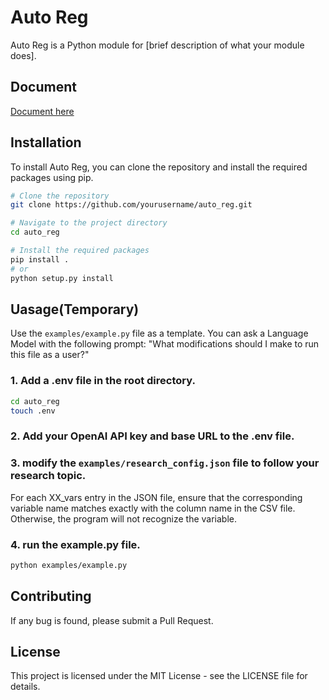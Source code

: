 # Auto Reg

Auto Reg is a Python module for [brief description of what your module does].

## Document
[Document here](https://salty-impatiens-ec1.notion.site/AutoReg-1755b94d731880ea8334e43110610f27)

## Installation

To install Auto Reg, you can clone the repository and install the required packages using pip.
```bash
# Clone the repository
git clone https://github.com/yourusername/auto_reg.git

# Navigate to the project directory
cd auto_reg

# Install the required packages
pip install .
# or
python setup.py install
```

## Uasage(Temporary)
Use the `examples/example.py` file as a template. You can ask a Language Model with the following prompt: "What modifications should I make to run this file as a user?"  

### 1. Add a .env file in the root directory.
```bash
cd auto_reg
touch .env
```
### 2. Add your OpenAI API key and base URL to the .env file.

### 3. modify the `examples/research_config.json` file to follow your research topic.
For each XX_vars entry in the JSON file, ensure that the corresponding variable name matches exactly with the column name in the CSV file. Otherwise, the program will not recognize the variable.


### 4. run the example.py file.

```bash
python examples/example.py
```

## Contributing
If any bug is found, please submit a Pull Request.

## License
This project is licensed under the MIT License - see the LICENSE file for details.
